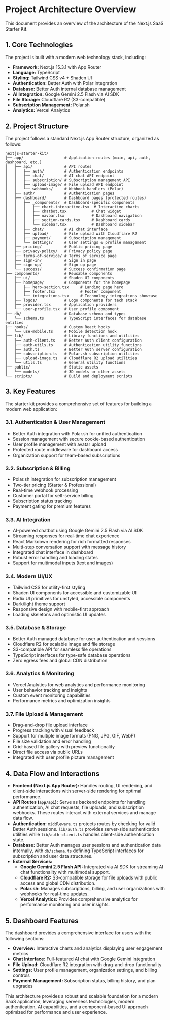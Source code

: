 # Project Architecture Overview

This document provides an overview of the architecture of the Next.js SaaS Starter Kit.

## 1. Core Technologies

The project is built with a modern web technology stack, including:

-   **Framework:** Next.js 15.3.1 with App Router
-   **Language:** TypeScript
-   **Styling:** Tailwind CSS v4 + Shadcn UI
-   **Authentication:** Better Auth with Polar integration
-   **Database:** Better Auth internal database management
-   **AI Integration:** Google Gemini 2.5 Flash via AI SDK
-   **File Storage:** Cloudflare R2 (S3-compatible)
-   **Subscription Management:** Polar.sh
-   **Analytics:** Vercel Analytics

## 2. Project Structure

The project follows a standard Next.js App Router structure, organized as follows:

```
nextjs-starter-kit/
├── app/                  # Application routes (main, api, auth, dashboard, etc.)
│   ├── api/              # API routes
│   │   ├── auth/         # Authentication endpoints
│   │   ├── chat/         # AI chat API endpoint
│   │   ├── subscription/ # Subscription management API
│   │   ├── upload-image/ # File upload API endpoint
│   │   └── webhooks/     # Webhook handlers (Polar)
│   ├── auth/             # Authentication pages
│   ├── dashboard/        # Dashboard pages (protected routes)
│   │   ├── _components/  # Dashboard-specific components
│   │   │   ├── chart-interactive.tsx  # Interactive charts
│   │   │   ├── chatbot.tsx           # Chat widget
│   │   │   ├── navbar.tsx            # Dashboard navigation
│   │   │   ├── section-cards.tsx     # Dashboard cards
│   │   │   └── sidebar.tsx           # Dashboard sidebar
│   │   ├── chat/         # AI chat interface
│   │   ├── upload/       # File upload with Cloudflare R2
│   │   ├── payment/      # Subscription management
│   │   └── settings/     # User settings & profile management
│   ├── pricing/          # Public pricing page
│   ├── privacy-policy/   # Privacy policy page
│   ├── terms-of-service/ # Terms of service page
│   ├── sign-in/          # Sign in page
│   ├── sign-up/          # Sign up page
│   └── success/          # Success confirmation page
├── components/           # Reusable components
│   ├── ui/               # Shadcn UI components
│   ├── homepage/         # Components for the homepage
│   │   ├── hero-section.tsx     # Landing page hero
│   │   ├── footer.tsx           # Footer component
│   │   └── integrations.tsx     # Technology integrations showcase
│   ├── logos/            # Logo components for tech stack
│   ├── provider.tsx      # Application providers
│   └── user-profile.tsx  # User profile component
├── db/                   # Database schema and types
│   └── schema.ts         # TypeScript interfaces for database entities
├── hooks/                # Custom React hooks
│   └── use-mobile.ts     # Mobile detection hook
├── lib/                  # Library functions and utilities
│   ├── auth-client.ts    # Better Auth client configuration
│   ├── auth-utils.ts     # Authentication utility functions
│   ├── auth.ts           # Better Auth server configuration
│   ├── subscription.ts   # Polar.sh subscription utilities
│   ├── upload-image.ts   # Cloudflare R2 upload utilities
│   └── utils.ts          # General utility functions
├── public/               # Static assets
│   └── models/           # 3D models or other assets
└── scripts/              # Build and deployment scripts
```

## 3. Key Features

The starter kit provides a comprehensive set of features for building a modern web application:

### 3.1. Authentication & User Management

-   Better Auth integration with Polar.sh for unified authentication
-   Session management with secure cookie-based authentication
-   User profile management with avatar upload
-   Protected route middleware for dashboard access
-   Organization support for team-based subscriptions

### 3.2. Subscription & Billing

-   Polar.sh integration for subscription management
-   Two-tier pricing (Starter & Professional)
-   Real-time webhook processing
-   Customer portal for self-service billing
-   Subscription status tracking
-   Payment gating for premium features

### 3.3. AI Integration

-   AI-powered chatbot using Google Gemini 2.5 Flash via AI SDK
-   Streaming responses for real-time chat experience  
-   React Markdown rendering for rich formatted responses
-   Multi-step conversation support with message history
-   Integrated chat interface in dashboard
-   Robust error handling and loading states
-   Support for multimodal inputs (text and images)

### 3.4. Modern UI/UX

-   Tailwind CSS for utility-first styling
-   Shadcn UI components for accessible and customizable UI
-   Radix UI primitives for unstyled, accessible components
-   Dark/light theme support
-   Responsive design with mobile-first approach
-   Loading skeletons and optimistic UI updates

### 3.5. Database & Storage

-   Better Auth managed database for user authentication and sessions
-   Cloudflare R2 for scalable image and file storage
-   S3-compatible API for seamless file operations
-   TypeScript interfaces for type-safe database operations
-   Zero egress fees and global CDN distribution

### 3.6. Analytics & Monitoring

-   Vercel Analytics for web analytics and performance monitoring
-   User behavior tracking and insights
-   Custom event monitoring capabilities
-   Performance metrics and optimization insights

### 3.7. File Upload & Management

-   Drag-and-drop file upload interface
-   Progress tracking with visual feedback
-   Support for multiple image formats (PNG, JPG, GIF, WebP)
-   File size validation and error handling
-   Grid-based file gallery with preview functionality
-   Direct file access via public URLs
-   Integrated with user profile picture management

## 4. Data Flow and Interactions

-   **Frontend (Next.js App Router):** Handles routing, UI rendering, and client-side interactions with server-side rendering for optimal performance.
-   **API Routes (`app/api`):** Serve as backend endpoints for handling authentication, AI chat requests, file uploads, and subscription webhooks. These routes interact with external services and manage data flow.
-   **Authentication:** `middleware.ts` protects routes by checking for valid Better Auth sessions. `lib/auth.ts` provides server-side authentication utilities while `lib/auth-client.ts` handles client-side authentication state.
-   **Database:** Better Auth manages user sessions and authentication data internally, with `db/schema.ts` defining TypeScript interfaces for subscription and user data structures.
-   **External Services:**
    -   **Google Gemini 2.5 Flash API:** Integrated via AI SDK for streaming AI chat functionality with multimodal support.
    -   **Cloudflare R2:** S3-compatible storage for file uploads with public access and global CDN distribution.
    -   **Polar.sh:** Manages subscriptions, billing, and user organizations with webhooks for real-time updates.
    -   **Vercel Analytics:** Provides comprehensive analytics for performance monitoring and user insights.

## 5. Dashboard Features

The dashboard provides a comprehensive interface for users with the following sections:

-   **Overview:** Interactive charts and analytics displaying user engagement metrics
-   **Chat Interface:** Full-featured AI chat with Google Gemini integration
-   **File Upload:** Cloudflare R2 integration with drag-and-drop functionality
-   **Settings:** User profile management, organization settings, and billing controls
-   **Payment Management:** Subscription status, billing history, and plan upgrades

This architecture provides a robust and scalable foundation for a modern SaaS application, leveraging serverless technologies, modern authentication, AI capabilities, and a component-based UI approach optimized for performance and user experience.
